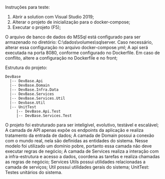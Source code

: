 Instruções para teste:
1. Abrir a solution com Visual Studio 2019;
2. Alterar o projeto de inicialização para o docker-compose;
3. Executar o projeto (F5);

O arquivo de banco de dados do MSSql está configurado para ser armazenado no diretório: C:\dados\volumes\sqlserver. Caso necessário, alterar essa configuração no arquivo docker-compose.yml;
A api será executada na porta 8080, conforme configurado no Dockerfile. Em caso de conflito, altere a configuração no Dockerfile e no front;

Estrutura do projeto:
```
DevBase
  |-- DevBase.Api
  |-- DevBase.Domain
  |-- DevBase.Infra.Data
  |-- DevBase.Services
  |-- DevBase.Services.Util
  |-- Devbase.Util
  |-- UnitTest 
     |-- DevBase.Api.Test
	 |-- DevBase.Services.Test 
```
	 
O projeto foi estruturado para ser inteligível, evolutivo, testável e escalável;
A camada de API apenas expõe os endpoints da aplicação e realiza tratamento da entrada de dados;
A camada de Domain possui a conexão com o mundo real, nela são definidas as entidades do sistema. Nesse modelo foi utilizado um domínio pobre, portanto essa camada não deve executar regras de negócio;
A camada de Services realiza a interação com a infra-estrutura e acesso a dados, coordena as tarefas e realiza chamadas as regras de negócio;
Services Utils possui utilidades relacionadas a camada de serviços;
Util possui utilidades gerais do sistema;
UnitTest: Testes unitários do sistema.
